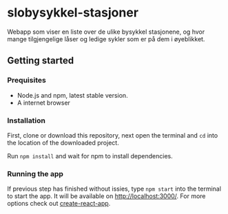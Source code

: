 # slobysykkel-stasjoner

Webapp som viser en liste over de ulike bysykkel stasjonene, og hvor mange tilgjengelige låser og ledige sykler som er på dem i øyeblikket. 

## Getting started

### Prequisites

* Node.js and npm, latest stable version.
* A internet browser

### Installation
First, clone or download this repository, next open the terminal and `cd` into the location of the downloaded project.  
  
Run `npm install` and wait for npm to install dependencies.

### Running the app

If previous step has finished without issies, type `npm start` into the terminal to start the app. It will be available on [http://localhost:3000/](http://localhost:3000/). For more options check out [create-react-app](https://github.com/facebook/create-react-app).
